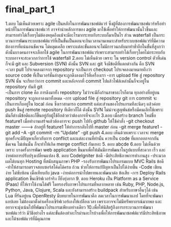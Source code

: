 # final_part_1
1.ตอบ ไม่เห็นด้วยเพราะ agile เป็นหลักในการพัฒนาซอฟต์แวร์ ซึ่งผู้ที่ต้องการพัฒนาซอฟแวร์หรือทำหน้าที่ในการพัฒนาซอฟแวร์ อาจจำนำหลักการของ agile มาใช้เพื่อทำให้การพัฒนานั้นไวขึ้นและสามารถทำได้เรื่อยๆไม่ต้องหยุดถึงแม้จะมีอะไรมากระทบกับระบบก็มาเป็นไร ส่วน waterfall เป็นกระบวนการพัฒนาระบบซอฟต์แวร์ที่เป็นขั้นเป็นตอนจะกินเวลานานเหมาะสำหรับระบบซอฟต์แวร์ที่มีความต้องการที่แน่นอนชัดเจน ไม่คลุมเคลือ เพราะแต่ละขั้นตอนจะไม่มีการวนกลับมาทำซ้ำอีกในขั้นที่สูงกว่า ดังนั้นบางคนอาจจะเลือกใช้ agile ในการพัฒนาซอฟต์แวร์เพราะสามารถทำได้เรื่อยๆโดยไม่กระทบกับระบบอาจจะสะดวกกว่าการใช้ waterfall
2.ตอบ ไม่เห็นด้วย เพราะ ใน version control  ตัวที่เด่นก็จะมี git และ Subversion (SVN)  ดังนั้น  SVN และ git จึงมีข้อดีที่แตกต่างกัน คือ 
SVN  
-เวลา pull โปรเจคลงมาจาก repository จะเป็นการ checkout โปรเจคลงมาหมายถึงว่า source code ที่เป็นเวอร์ชั่นล่าสุดจะถูกดึงลงมาไว้ที่เครื่องเรา 
-การ upload file สู่ repository SVN นั้น จะเรียกว่าการ commit และหลังจากที่ commit ไปแล้วไฟล์เหล่านั้นก็จะอยู่ใน repository ทันที
 git  
-เป็นการ clone คือ การดึงมาทั้ง repository ไม่ว่าจะมีกิ่งก้านสาขาอะไรก็ตาม ทุกอย่างที่อยู่บน repository จะถูกเอาลงมาทั้งหมด
-การ upload file สู่ repository  git การ commit จะเป็นการเก็บอยู่ใน local ก่อน ซึ่งเราสามารถ commit แต่ละส่วนของโปรแกรมทีละนิดๆ แล้วค่อย push ขึ้นสู่ remote repository ทีเดียวก็ได้
ดังนั้น SVN ไม่น่าจะสูญพันธ์หรือมีคนเลิกใช้เพราะมันก็ต่างมีข้อดีและก็ขึ้นอยู่กับผู้ใช้อีกด้วยว่าต้องการที่จะอะไร
3.ตอบ เมื่อสร้าง branch ใหม่ชื่อ feature1  เมื่อทำงานเสร้จแล้วต้องการจะ push ไปยัง github ให้ใช้คำสั่ง
-git checkout master ---> ถ้าอยู่ที่ feature1 ให้ทำการกลับไปที่ master ก่อน
-git merge feature1 
-git add –A
-git commit –m “Update”
-git push
4.ตอบ เห็นด้วยเพราะ เวลาจะ merge ทุกครั้งจะมีปัญหาเกี่ยวกับการ conflict และแต่ละงานที่ทำนั้น ควรเป็น code ที่แยกออกจากกันชัดเจน ไม่เช่นนั้น ก็จะทำให้เกิด merge conflict กันเยอะ
5. ตอบ   abcde
6.ตอบ ไม่เห็นด้วย เพราะ บางครั้งการพัฒา web application ขึ้นมาเพื่อให้มันมีการพัฒนาในรูปแบบที่สะดวก เร็ว และง่ายต่อการปรับปรุงเปลี่ยนแปลง
8. ตอบ      CodeIgniter
ข้อดี
-มีประสิทธิภาพการทำงานสูง
-ประมวลผลได้บนทุก Hosting ที่สนับสนุนภาษา PHP
-รองรับการพัฒนาโปรแกรมแบบ  MVC
Rails 
ข้อดี
-ทำให้สามารถตรวจสอบซอร์สโค้ดได้ครบ ถ้วน ช่วยให้การแก้ปัญหาเป็นไปได้ง่ายขึ้น
-Code เขียนง่าย ไม่ซับซ้อน เมื่อเทียบกับ java 
-ง่ายต่อการนำไปขยายและพัฒนาต่อ
ข้อเสีย
-การ Deploy Rails application ขึ้นเซิร์ฟเวอร์จริง ก็ยิ่งยุ่งยาก
9. ตอบ Heroku เป็น Platform as a Service (Paas) ที่ให้เราใช้งานได้ฟรี  โดยรองรับภาษาโปรแกรมที่หลากหลาย เช่น Ruby, PHP, Node.js, Python, Java, Clojure, Scala และยังสามารถสร้าง buildpack สำหรับภาษาอื่นๆได้ เช่น Lua ที่รันอยู่บน OpenResty 
มีบทบาทในการพัฒนาคือ   ลดเวลาในการพัฒนาแอป โดยที่จะพัฒนาแอปเลย ไม่ต้องมาตั้งค่าเครื่องเซิร์ฟเวอร์เองให้เปลืองเวลา เพราะอาจจะไม่มีทรัพยากรณ์มากพอ และอยากจะมุ่งเน้นไปที่พัฒนาโปรแกรมเพียงอย่างเดียว
10.เพื่อให้นิสิตรู้ถึงการกระบวนการพัฒนาซอฟต์แวร์ว่า มีวิธีอย่างไร แต่ละขั้นต้องทำอะไรผ่านอะไรบ้างเพื่อให้การพัฒนาซอฟต์แวร์มีประสิทธิภาพและได้ซอฟต์แวร์ที่มีคุณภาพ
